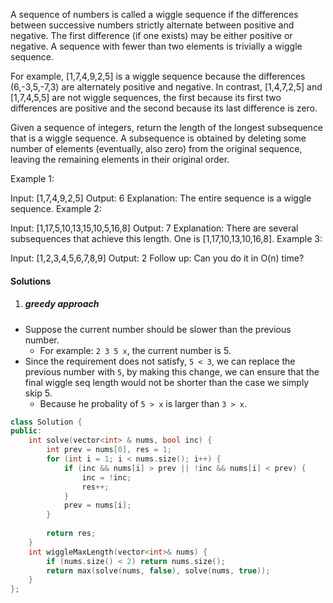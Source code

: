 A sequence of numbers is called a wiggle sequence if the differences between successive numbers strictly alternate between positive and negative. The first difference (if one exists) may be either positive or negative. A sequence with fewer than two elements is trivially a wiggle sequence.

For example, [1,7,4,9,2,5] is a wiggle sequence because the differences (6,-3,5,-7,3) are alternately positive and negative. In contrast, [1,4,7,2,5] and [1,7,4,5,5] are not wiggle sequences, the first because its first two differences are positive and the second because its last difference is zero.

Given a sequence of integers, return the length of the longest subsequence that is a wiggle sequence. A subsequence is obtained by deleting some number of elements (eventually, also zero) from the original sequence, leaving the remaining elements in their original order.

Example 1:

Input: [1,7,4,9,2,5]
Output: 6
Explanation: The entire sequence is a wiggle sequence.
Example 2:

Input: [1,17,5,10,13,15,10,5,16,8]
Output: 7
Explanation: There are several subsequences that achieve this length. One is [1,17,10,13,10,16,8].
Example 3:

Input: [1,2,3,4,5,6,7,8,9]
Output: 2
Follow up:
Can you do it in O(n) time?



#### Solutions

1. ##### greedy approach

- Suppose the current number should be slower than the previous number.
  - For example: `2 3 5 x`, the current number is 5.
- Since the requirement does not satisfy, `5 < 3`, we can replace the previous number with `5`, by making this change, we can ensure that the final wiggle  seq length would not be shorter than the case we simply skip 5.
  - Because he probality of `5 > x` is larger than `3 > x`.

```c++
class Solution {
public:
    int solve(vector<int> & nums, bool inc) {
        int prev = nums[0], res = 1;
        for (int i = 1; i < nums.size(); i++) {
            if (inc && nums[i] > prev || !inc && nums[i] < prev) {
                inc = !inc;
                res++;
            }
            prev = nums[i];
        }
    
        return res;
    }
    int wiggleMaxLength(vector<int>& nums) {
        if (nums.size() < 2) return nums.size();
        return max(solve(nums, false), solve(nums, true));
    }
};
```